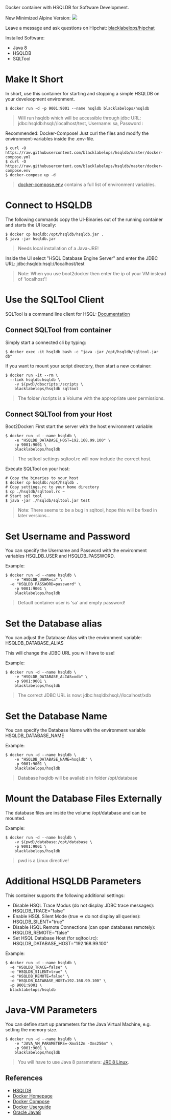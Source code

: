 Docker container with HSQLDB for Software Development.

New Minimized Alpine Version: [![](https://badge.imagelayers.io/blacklabelops/hsqldb:latest.svg)](https://imagelayers.io/?images=blacklabelops/hsqldb:latest 'Get your own badge on imagelayers.io')

Leave a message and ask questions on Hipchat: [blacklabelops/hipchat](https://www.hipchat.com/geogBFvEM)

Installed Software:

  * Java 8
  * HSQLDB
  * SQLTool

# Make It Short

In short, use this container for starting and stopping a simple HSQLDB on your develeopment
environment.

~~~~
$ docker run -d -p 9001:9001 --name hsqldb blacklabelops/hsqldb
~~~~

> Will run hsqldb which will be accessible through jdbc URL: jdbc:hsqldb:hsql://localhost/test, Username: sa, Password :

Recommended: Docker-Compose! Just curl the files and modify the environment-variables inside
the .env-file.

~~~~
$ curl -O https://raw.githubusercontent.com/blacklabelops/hsqldb/master/docker-compose.yml
$ curl -O https://raw.githubusercontent.com/blacklabelops/hsqldb/master/docker-compose.env
$ docker-compose up -d
~~~~

> [docker-compose.env](https://github.com/blacklabelops/hsqldb/blob/master/docker-compose.env) contains a full list of environment variables.

# Connect to HSQLDB

The following commands copy the UI-Binaries out of the running container and starts the UI locally:

~~~~
$ docker cp hsqldb:/opt/hsqldb/hsqldb.jar .
$ java -jar hsqldb.jar
~~~~

> Needs local installation of a Java-JRE!

Inside the UI select "HSQL Database Engine Server" and enter the JDBC URL: jdbc:hsqldb:hsql://localhost/test

> Note: When you use boot2docker then enter the ip of your VM instead of 'localhost'!

# Use the SQLTool Client

SQLTool is a command line client for HSQL: [Documentation](http://hsqldb.org/doc/2.0/util-guide/sqltool-chapt.html)

## Connect SQLTool from container

Simply start a connected cli by typing:

~~~~
$ docker exec -it hsqldb bash -c "java -jar /opt/hsqldb/sqltool.jar db"
~~~~

If you want to mount your script directory, then start a new container:

~~~~
$ docker run -it --rm \
  --link hsqldb:hsqldb \
	-v $(pwd)/dbscripts:/scripts \
	blacklabelops/hsqldb sqltool
~~~~

> The folder /scripts is a Volume with the appropriate user permissions.

## Connect SQLTool from your Host

Boot2Docker: First start the server with the host environment variable:

~~~~
$ docker run -d --name hsqldb \
	-e "HSQLDB_DATABASE_HOST=192.168.99.100" \
	-p 9001:9001 \
	blacklabelops/hsqldb
~~~~

> The sqltool settings sqltool.rc will now include the correct host.

Execute SQLTool on your host:

~~~~
# Copy the binaries to your host
$ docker cp hsqldb:/opt/hsqldb .
# Copy settings.rc to your home directory
$ cp ./hsqldb/sqltool.rc ~
# Start sql tool
$ java -jar ./hsqldb/sqltool.jar test
~~~~

> Note: There seems to be a bug in sqltool, hope this will be fixed in later versions...

# Set Username and Password

You can specify the Username and Password with the environment variables HSQLDB_USER and HSQLDB_PASSWORD.

Example:

~~~~
$ docker run -d --name hsqldb \
	-e "HSQLDB_USER=sa" \
  -e "HSQLDB_PASSWORD=password" \
	-p 9001:9001 \
	blacklabelops/hsqldb
~~~~

> Default container user is 'sa' and empty password!

# Set the Database alias

You can adjust the Database Alias with the environment variable: HSQLDB_DATABASE_ALIAS

This will change the JDBC URL you will have to use!

Example:

~~~~
$ docker run -d --name hsqldb \
	-e "HSQLDB_DATABASE_ALIAS=xdb" \
	-p 9001:9001 \
	blacklabelops/hsqldb
~~~~

> The correct JDBC URL is now: jdbc:hsqldb:hsql://localhost/xdb

# Set the Database Name

You can specify the Database Name with the environment variable HSQLDB_DATABASE_NAME

Example:

~~~~
$ docker run -d --name hsqldb \
	-e "HSQLDB_DATABASE_NAME=hsqldb" \
	-p 9001:9001 \
	blacklabelops/hsqldb
~~~~

> Database hsqldb will be available in folder /opt/database

# Mount the Database Files Externally

The database files are inside the volume /opt/database and can be mounted.

Example:

~~~~
$ docker run -d --name hsqldb \
	-v $(pwd)/database:/opt/database \
	-p 9001:9001 \
	blacklabelops/hsqldb
~~~~

> pwd is a Linux directive!

# Additional HSQLDB Parameters

This container supports the following additional settings:

* Disable HSQL Trace Modus (do not display JDBC trace messages): HSQLDB_TRACE="false"
* Enable HSQL Silent Mode (true => do not display all queries): HSQLDB_SILENT="true"
* Disable HSQL Remote Connections (can open databases remotely): HSQLDB_REMOTE="false"
* Set HSQL Database Host (for sqltool.rc): HSQLDB_DATABASE_HOST="192.168.99.100"

Example:

~~~~
$ docker run -d --name hsqldb \
  -e "HSQLDB_TRACE=false" \
  -e "HSQLDB_SILENT=true" \
  -e "HSQLDB_REMOTE=false" \
  -e "HSQLDB_DATABASE_HOST=192.168.99.100" \
  -p 9001:9001 \
  blacklabelops/hsqldb
~~~~

# Java-VM Parameters

You can define start up parameters for the Java Virtual Machine, e.g. setting the memory size.

~~~~
$ docker run -d --name hsqldb \
	-e "JAVA_VM_PARAMETERS=-Xmx512m -Xms256m" \
	-p 9001:9001 \
	blacklabelops/hsqldb
~~~~

> You will have to use Java 8 parameters: [JRE 8 Linux](http://docs.oracle.com/javase/8/docs/technotes/tools/unix/java.html).

## References

* [HSQLDB](http://hsqldb.org/)
* [Docker Homepage](https://www.docker.com/)
* [Docker Compose](https://docs.docker.com/compose/)
* [Docker Userguide](https://docs.docker.com/userguide/)
* [Oracle Java8](https://java.com/de/download/)
